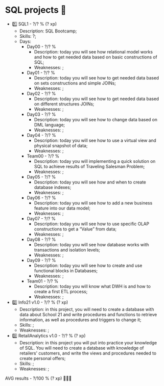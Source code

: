 # SQL projects 💙

* 1️⃣ SQL1  - ?/? % (? xp)
  * Description: SQL Bootcamp;
  * Skills: ?;
  * Days:
    * Day00 - ?/? %
      * Description: today you will see how relational model works and how to get needed data based on basic constructions of SQL;
      * Weaknesses: ;
    * Day01 - ?/? %
      * Description: today you will see how to get needed data based on sets constructions and simple JOINs;
      * Weaknesses: ;
    * Day02 - ?/? %
      * Description: today you will see how to get needed data based on different structures JOINs;
      * Weaknesses: ;
    * Day03 - ?/? %
      * Description: today you will see how to change data based on DML language;
      * Weaknesses: ;
    * Day04 - ?/? %
      * Description: today you will see how to use a virtual view and physical snapshot of data;
      * Weaknesses: ;
    * Team00 - ?/? %
      * Description: today you will implementing a quick solution on SQL to achieve results of Traveling Salesman Problem;
      * Weaknesses: ;
    * Day05 - ?/? %
      * Description: today you will see how and when to create database indexes;
      * Weaknesses: ;
    * Day06 - ?/? %
      * Description: today you will see how to add a new business feature into our data model;
      * Weaknesses: ;
    * Day07 - ?/? %
      * Description: today you will see how to use specific OLAP constructions to get a “Value” from data;
      * Weaknesses: ;
    * Day08 - ?/? %
      * Description: today you will see how database works with transactions and isolation levels;
      * Weaknesses: ;
    * Day09 - ?/? %
      * Description: today you will see how to create and use functional blocks in Databases;
      * Weaknesses: ;
    * Team01 - ?/? %
      * Description: today you will know what DWH is and how to create a first ETL process;
      * Weaknesses: ;
* 2️⃣ Info21 v1.0 - ?/? % (? xp)
  * Description: in this project, you will need to create a database with data about School 21 and write procedures and functions to retrieve information, as well as procedures and triggers to change it;
  * Skills: ;
  * Weaknesses: ;
* 3️⃣ RetailAnalytics v1.0 - ?/? % (? xp)
  * Description: in this project you will put into practice your knowledge of SQL. You will need to create a database with knowledge of retailers' customers, and write the views and procedures needed to create personal offers;
  * Skills: ;
  * Weaknesses: ;

AVG results - ?/100 % (? xp) 🥇🥈🥉
